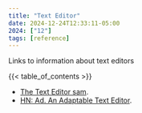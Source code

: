 ```yaml
---
title: "Text Editor"
date: 2024-12-24T12:33:11-05:00
2024: ["12"]
tags: [reference]
---
```

Links to information about text editors
<!--more-->
{{< table_of_contents >}}

- [The Text Editor sam](https://9p.io/sys/doc/sam/sam.html).
- [HN: Ad. An Adaptable Text Editor](https://news.ycombinator.com/item?id=42447012).